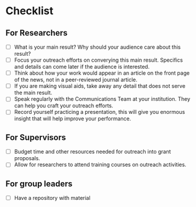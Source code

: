 # Checklist

<!-- TP: A checklist is a great idea. This needs to be a bit more filled out. -->

## For Researchers

* [ ] What is your main result? Why should your audience care about this result?
* [ ] Focus your outreach efforts on converying this main result. Specifics and details can come later if the audience is interested.
* [ ] Think about how your work would appear in an article on the front page of the news, not in a peer-reviewed journal article.
* [ ] If you are making visual aids, take away any detail that does not serve the main result.
* [ ] Speak regularly with the Communications Team at your institution. They can help you craft your outreach efforts.
* [ ] Record yourself practicing a presentation, this will give you enormous insight that will help improve your performance. 
## For Supervisors

* [ ] Budget time and other resources needed for outreach into grant proposals.
* [ ] Allow for researchers to attend training courses on outreach activities.

## For group leaders

* [ ] Have a repository with material 